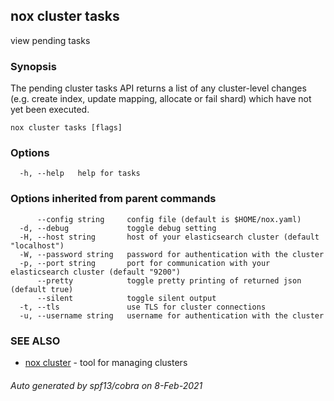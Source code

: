 ## nox cluster tasks

view pending tasks

### Synopsis

The pending cluster tasks API returns a list of any cluster-level changes
(e.g. create index, update mapping, allocate or fail shard) which have not yet been executed.

```
nox cluster tasks [flags]
```

### Options

```
  -h, --help   help for tasks
```

### Options inherited from parent commands

```
      --config string     config file (default is $HOME/nox.yaml)
  -d, --debug             toggle debug setting
  -H, --host string       host of your elasticsearch cluster (default "localhost")
  -W, --password string   password for authentication with the cluster
  -p, --port string       port for communication with your elasticsearch cluster (default "9200")
      --pretty            toggle pretty printing of returned json (default true)
      --silent            toggle silent output
  -t, --tls               use TLS for cluster connections
  -u, --username string   username for authentication with the cluster
```

### SEE ALSO

* [nox cluster](nox_cluster.md)	 - tool for managing clusters

###### Auto generated by spf13/cobra on 8-Feb-2021
